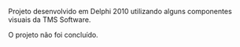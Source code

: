 Projeto desenvolvido em Delphi 2010 utilizando alguns componentes visuais da TMS Software.

O projeto não foi concluído.

